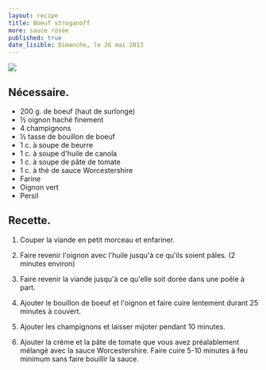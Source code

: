 ```yaml
---
layout: recipe
title: Boeuf stroganoff
more: sauce rosée
published: true
date_lisible: Dimanche, le 26 mai 2013
---
```


<img src="https://garno-cookbook.s3.amazonaws.com/pictures/boeuf-stroganoff.jpg" class="preview" />

## Nécessaire.
* 200 g. de boeuf (haut de surlonge)
* ½ oignon haché finement
* 4 champignons
* ½ tasse de bouillon de boeuf
* 1 c. à soupe de beurre
* 1 c. à soupe d'huile de canola
* 1 c. à soupe de pâte de tomate
* 1 c. à thé de sauce Worcestershire
* Farine
* Oignon vert
* Persil

## Recette.

1. Couper la viande en petit morceau et enfariner.

2. Faire revenir l'oignon avec l'huile jusqu'à ce qu'ils soient pâles. (2 minutes environ)

3. Faire revenir la viande jusqu'à ce qu'elle soit dorée dans une poêle à part.

4. Ajouter le bouillon de boeuf et l'oignon et faire cuire lentement durant 25 minutes à couvert.

5. Ajouter les champignons et laisser mijoter pendant 10 minutes.

6. Ajouter la crème et la pâte de tomate que vous avez préalablement mélangé avec la sauce Worcestershire. Faire cuire 5-10 minutes à feu minimum sans faire bouillir la sauce.
